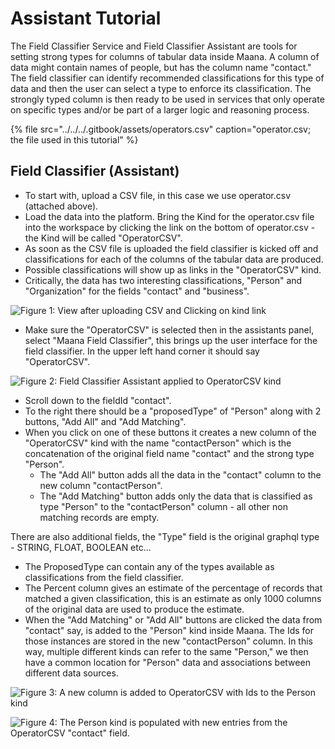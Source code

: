 # Assistant Tutorial

  
The Field Classifier Service and Field Classifier Assistant are tools for setting strong types for columns of tabular data inside Maana. A column of data might contain names of people, but has the column name "contact." The field classifier can identify recommended classifications for this type of data and then the user can select a type to enforce its classification. The strongly typed column is then ready to be used in services that only operate on specific types and/or be part of a larger logic and reasoning process.

{% file src="../../../.gitbook/assets/operators.csv" caption="operator.csv; the file used in this tutorial" %}

## Field Classifier \(Assistant\) <a id="field-classifier-assistant-inside-the-platform"></a>

* To start with, upload a CSV file, in this case we use operator.csv \(attached above\).
* Load the data into the platform. Bring the Kind for the operator.csv file into the workspace by clicking the link on the bottom of operator.csv - the Kind will be called "OperatorCSV".
* As soon as the CSV file is uploaded the field classifier is kicked off and classifications for each of the columns of the tabular data are produced.
* Possible classifications will show up as links in the "OperatorCSV" kind.
* Critically, the data has two interesting classifications, "Person" and "Organization" for the fields "contact" and "business".

![Figure 1: View after uploading CSV and Clicking on kind link](https://blobscdn.gitbook.com/v0/b/gitbook-28427.appspot.com/o/assets%2F-LWSKjuJIsK0lFXCaEtL%2F-LWw6tnPhfTFBfqSswID%2F-LWw7YSe2ETAFDbuHDqo%2Fimage.png?alt=media&token=be11a8cf-53ef-4607-ba63-97fd51a7da79)

* Make sure the "OperatorCSV" is selected then in the assistants panel, select "Maana Field Classifier", this brings up the user interface for the field classifier. In the upper left hand corner it should say "OperatorCSV".



![Figure 2: Field Classifier Assistant applied to OperatorCSV kind](https://blobscdn.gitbook.com/v0/b/gitbook-28427.appspot.com/o/assets%2F-LWSKjuJIsK0lFXCaEtL%2F-LWw6tnPhfTFBfqSswID%2F-LWw7jFS2Y92k1gE4Q1R%2Fimage.png?alt=media&token=3c32ef7d-7a9b-4b2b-bc64-ba9ef354727d)

* Scroll down to the fieldId "contact".
* To the right there should be a "proposedType" of "Person" along with 2 buttons, "Add All" and "Add Matching".
* When you click on one of these buttons it creates a new column of the "OperatorCSV" kind with the name "contactPerson" which is the concatenation of the original field name "contact" and the strong type "Person".
  * The "Add All" button adds all the data in the "contact" column to the new column "contactPerson".
  * The "Add Matching" button adds only the data that is classified as type "Person" to the "contactPerson" column - all other non matching records are empty.

There are also additional fields, the "Type" field is the original graphql type - STRING, FLOAT, BOOLEAN etc...

* The ProposedType can contain any of the types available as classifications from the field classifier.
* The Percent column gives an estimate of the percentage of records that matched a given classification, this is an estimate as only 1000 columns of the original data are used to produce the estimate.
* When the "Add Matching" or "Add All" buttons are clicked the data from "contact" say, is added to the "Person" kind inside Maana. The Ids for those instances are stored in the new "contactPerson" column. In this way, multiple different kinds can refer to the same "Person," we then have a common location for "Person" data and associations between different data sources.

![Figure 3: A new column is added to OperatorCSV with Ids to the Person kind](https://blobscdn.gitbook.com/v0/b/gitbook-28427.appspot.com/o/assets%2F-LWSKjuJIsK0lFXCaEtL%2F-LWw6tnPhfTFBfqSswID%2F-LWw7qdXLSpqr0dK7wZe%2Fimage.png?alt=media&token=7392d4bd-b1e7-476b-8ecb-d54e2a9dfe52)

![Figure 4: The Person kind is populated with new entries from the OperatorCSV &quot;contact&quot; field.](https://blobscdn.gitbook.com/v0/b/gitbook-28427.appspot.com/o/assets%2F-LWSKjuJIsK0lFXCaEtL%2F-LWw6tnPhfTFBfqSswID%2F-LWw807PZBEg2uSAJh3c%2Fimage.png?alt=media&token=bc006eed-7a16-4bd9-a3fe-5864b3d9c603)

